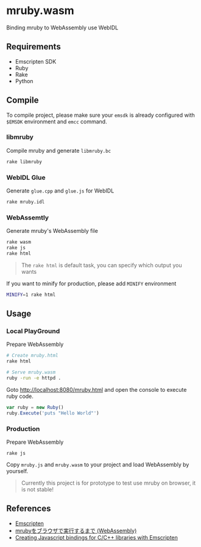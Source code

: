 mruby.wasm
===

Binding mruby to WebAssembly use WebIDL

## Requirements

* Emscripten SDK
* Ruby
* Rake
* Python

## Compile

To compile project, please make sure your `emsdk` is already configured with `$EMSDK` environment and `emcc` command.

### libmruby

Compile mruby and generate `libmruby.bc`

```bash
rake libmruby
```

### WebIDL Glue

Generate `glue.cpp` and `glue.js` for WebIDL

```bash
rake mruby.idl
```

### WebAssemtly

Generate mruby's WebAssembly file

```bash
rake wasm
rake js
rake html
```

> The `rake html` is default task, you can specify which output you wants

If you want to minify for production, please add `MINIFY` environment

```bash
MINIFY=1 rake html
```

## Usage

### Local PlayGround

Prepare WebAssembly

```bash
# Create mruby.html
rake html

# Serve mruby.wasm
ruby -run -e httpd .
```

Goto [http://localhost:8080/mruby.html](http://localhost:8080/mruby.html) and open the console to execute ruby code.

```js
var ruby = new Ruby()
ruby.Execute('puts "Hello World"')
```

### Production

Prepare WebAssembly

```
rake js
```

Copy `mruby.js` and `mruby.wasm` to your project and load WebAssembly by yourself.

> Currently this project is for prototype to test use mruby on browser, it is not stable!

## References

* [Emscripten](https://emscripten.org/)
* [mrubyをブラウザで実行するまで (WebAssembly)](https://qiita.com/noontage/items/da846e78eebd1d3b2a78)
* [Creating Javascript bindings for C/C++ libraries with Emscripten](https://adamrehn.com/articles/creating-javascript-bindings-for-c-cxx-libraries-with-emscripten/)
